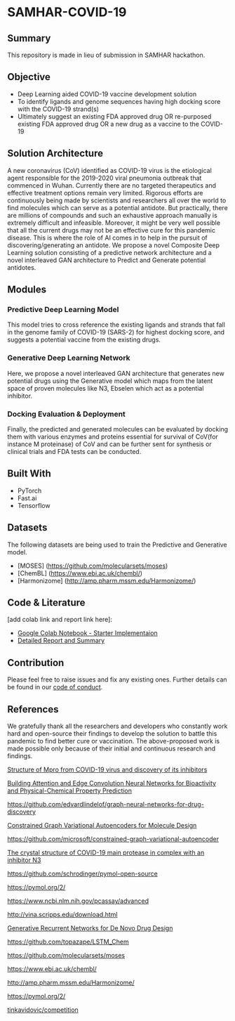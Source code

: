 # SAMHAR-COVID-19

## Summary

This repository is made in lieu of submission in SAMHAR hackathon. 

## Objective

* Deep Learning aided COVID-19 vaccine development solution
* To identify ligands and genome sequences having high docking score with the COVID-19 strand(s)
* Ultimately suggest an existing FDA approved drug OR re-purposed existing FDA approved drug OR a new drug as a vaccine to the COVID-19

## Solution Architecture

A new coronavirus (CoV) identified as COVID-19 virus is the etiological agent responsible for the 2019-2020 viral pneumonia outbreak that commenced in Wuhan. Currently there are no targeted therapeutics and effective treatment options remain
very limited. Rigorous efforts are continuously being made by scientists and researchers all over the world to find molecules which can serve as a potential antidote. But practically, there are millions of compounds and such an exhaustive approach manually is extremely difficult and infeasible. Moreover, it might be very well possible that all the current drugs may not be an effective cure for this pandemic disease. This is where the role of AI comes in to help in the pursuit of discovering/generating an antidote. We propose a novel Composite Deep Learning solution consisting of a predictive network architecture and a novel interleaved GAN architecture to Predict and Generate potential antidotes.

## Modules

### Predictive Deep Learning Model

This model tries to cross reference the existing ligands and strands that fall in the genome family of COVID-19 (SARS-2) for highest docking score, and suggests a potential vaccine from the existing drugs.

### Generative Deep Learning Network

Here, we propose a novel interleaved GAN architecture that generates new potential drugs using the Generative model which maps from the latent space of proven molecules like N3, Ebselen which act as a potential inhibitor.

### Docking Evaluation & Deployment

Finally, the predicted and generated molecules can be evaluated by docking them with various enzymes and proteins essential for survival of CoV(for instance M proteinase) of CoV and can be further sent for synthesis or clinical trials and FDA tests can be conducted.

## Built With

* PyTorch
* Fast.ai
* Tensorflow

## Datasets

The following datasets are being used to train the Predictive and Generative model.

* [MOSES] (https://github.com/molecularsets/moses)
* [ChemBL] (https://www.ebi.ac.uk/chembl/)
* [Harmonizome] (http://amp.pharm.mssm.edu/Harmonizome/)

## Code & Literature
[add colab link and report link here]:

* [Google Colab Notebook - Starter Implementaion](https://colab.research.google.com/drive/1NnsEVRVaD2dKnTWtP4p5iPtiQ8fxpkEG?usp=sharing)
* [Detailed Report and Summary](https://docs.google.com/document/d/1IWB2wr_uuvgtudyrmNasx1orrYP3pm9mvvEdRHGbUvk/edit?usp=sharing)

## Contribution

Please feel free to raise issues and fix any existing ones. Further details can be found in our [code of conduct](https://github.com/Chintan2108/Text-Classification-and-Context-Mining-for-Document-Summarization/blob/master/CODE_OF_CONDUCT.md).

## References

We gratefully thank all the researchers and developers who constantly work hard and open-source their findings to develop the solution to battle this pandemic to find better cure or vaccination. The above-proposed work is made possible only because of their initial and continuous research and findings.

[Structure of Mpro from COVID-19 virus and discovery of its inhibitors](https://www.nature.com/articles/s41586-020-2223-y)

[Building Attention and Edge Convolution Neural Networks for Bioactivity and Physical-Chemical Property Prediction](https://chemrxiv.org/articles/Building_Attention_and_Edge_Convolution_Neural_Networks_for_Bioactivity_and_Physical-Chemical_Property_Prediction/9873599/2)

https://github.com/edvardlindelof/graph-neural-networks-for-drug-discovery

[Constrained Graph Variational Autoencoders for Molecule Design](https://arxiv.org/pdf/1805.09076.pdf)

https://github.com/microsoft/constrained-graph-variational-autoencoder​

[The crystal structure of COVID-19 main protease in complex with an inhibitor N3](https://www.rcsb.org/structure/6LU7)

https://github.com/schrodinger/pymol-open-source

​https://pymol.org/2/

​https://www.ncbi.nlm.nih.gov/pcassay/advanced​

http://vina.scripps.edu/download.html

[Generative Recurrent Networks for De Novo Drug Design](https://onlinelibrary.wiley.com/doi/full/10.1002/minf.201700111)
        
https://github.com/topazape/LSTM_Chem 

https://github.com/molecularsets/moses 

https://www.ebi.ac.uk/chembl/ 

http://amp.pharm.mssm.edu/Harmonizome/ 

https://pymol.org/2/ 
 
[tinkavidovic/competition](https://github.com/tinkavidovic/competition)



